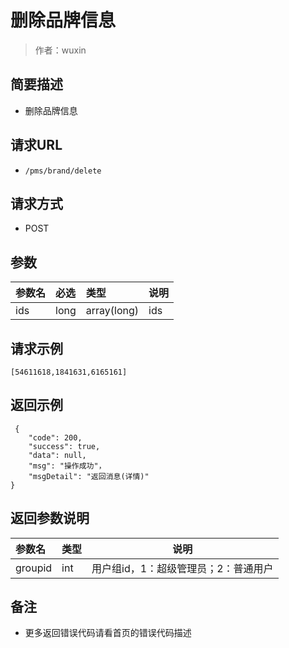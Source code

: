 # 删除品牌信息

> 作者：wuxin

## 简要描述

- 删除品牌信息

## 请求URL
- ` /pms/brand/delete `
  
## 请求方式
- POST 

## 参数

|参数名|必选|类型|说明|
|:----    |:---|:----- |-----   |
|ids |long  |array(long) |ids   |

## 请求示例 

``` 
[54611618,1841631,6165161]
```

## 返回示例 

``` 
 {
    "code": 200,
    "success": true,
    "data": null,
    "msg": "操作成功"，
	"msgDetail": "返回消息(详情)"
}
```

## 返回参数说明 

|参数名|类型|说明|
|:-----  |:-----|-----                           |
|groupid |int   |用户组id，1：超级管理员；2：普通用户  |

## 备注 

- 更多返回错误代码请看首页的错误代码描述